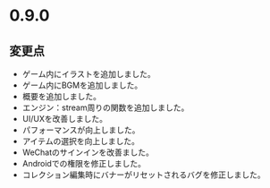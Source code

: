# 0.9.0

## 変更点

- ゲーム内にイラストを追加しました。
- ゲーム内にBGMを追加しました。
- 概要を追加しました。
- エンジン：stream周りの関数を追加しました。
- UI/UXを改善しました。
- パフォーマンスが向上しました。
- アイテムの選択を向上しました。
- WeChatのサインインを改善ました。
- Androidでの権限を修正しました。
- コレクション編集時にバナーがリセットされるバグを修正しました。
